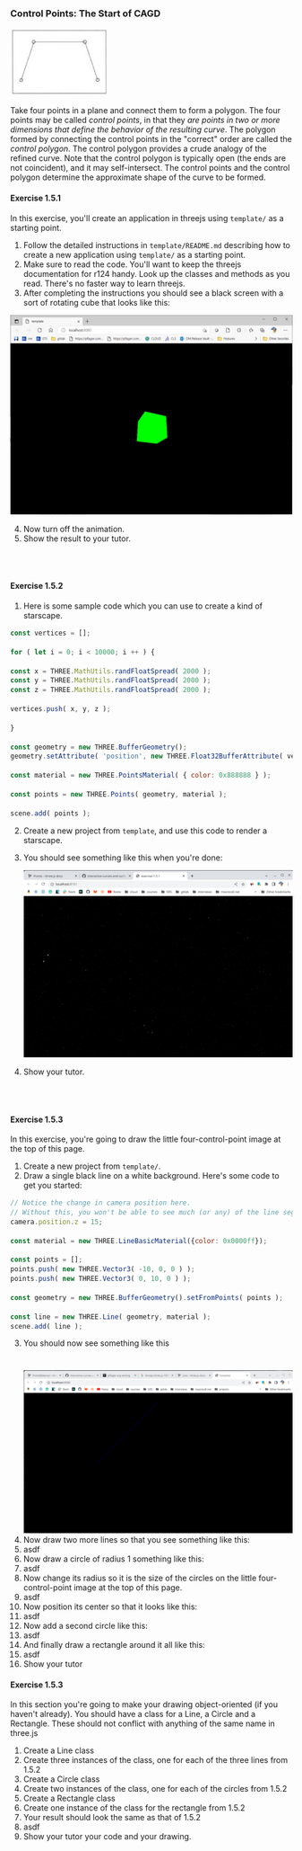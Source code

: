 ### Control Points: The Start of CAGD

![1623196134559](.md/5/1623196134559.png)

Take four points in a plane and connect them to form a polygon.  The four points may be called *control points*, in that they *are points in two or more dimensions that define the behavior of the resulting curve*.  The polygon formed by connecting the control points in the "correct" order are called the *control polygon*.  The control polygon provides a crude analogy of the refined curve.  Note that the control polygon is typically open (the ends are not coincident), and it may self-intersect.  The control points and the control polygon determine the approximate shape of the curve to be formed.





#### Exercise 1.5.1

In this exercise, you'll create an application  in threejs using `template/` as a starting point.

1. Follow the detailed instructions in `template/README.md` describing how to create a new application using `template/` as a starting point.
2. Make sure to read the code.  You'll want to keep the threejs documentation for r124 handy.  Look up the classes and methods as you read.  There's no faster way to learn threejs.
3. After completing the instructions you should see a black screen with a sort of rotating cube that looks like this:

<img src=".md/ 5 Control Points The Start of CAGD/1629779170492.png" alt=""></img>

4. Now turn off the animation.
5. Show the result to your tutor.


<br>
<br>

#### Exercise 1.5.2

1. Here is some sample code which you can use to create a kind of starscape.
```javascript
const vertices = [];

for ( let i = 0; i < 10000; i ++ ) {

const x = THREE.MathUtils.randFloatSpread( 2000 );
const y = THREE.MathUtils.randFloatSpread( 2000 );
const z = THREE.MathUtils.randFloatSpread( 2000 );

vertices.push( x, y, z );

}

const geometry = new THREE.BufferGeometry();
geometry.setAttribute( 'position', new THREE.Float32BufferAttribute( vertices, 3 ) );

const material = new THREE.PointsMaterial( { color: 0x888888 } );

const points = new THREE.Points( geometry, material );

scene.add( points );
```

2. Create a new project from `template`, and use this code to render a starscape.

2. You should see something like this when you're done:

   <img src=".md/ 5 Control Points The Start of CAGD/starscape.png"></img>

7. Show your tutor.

<br>
<br>

#### Exercise 1.5.3

In this exercise, you're going to draw the little four-control-point image at the top of this page.

1. Create a new project from `template/`.
2. Draw a single black line on a white background. Here's some code to get you started:
```javascript
// Notice the change in camera position here.
// Without this, you won't be able to see much (or any) of the line segment.
camera.position.z = 15;

const material = new THREE.LineBasicMaterial({color: 0x0000ff});

const points = [];
points.push( new THREE.Vector3( -10, 0, 0 ) );
points.push( new THREE.Vector3( 0, 10, 0 ) );

const geometry = new THREE.BufferGeometry().setFromPoints( points );

const line = new THREE.Line( geometry, material );
scene.add( line );
```
3. You should now see something like this
<img style="padding-top: 1vmax;" src=".md/ 5 Control Points The Start of CAGD/line.png" alt=""></img>
4. Now draw two more lines so that you see something like this:
5. asdf
6. Now draw a circle of radius 1 something like this:
7. asdf
8. Now change its radius so it is the size of the circles on the little four-control-point image at the top of this page.
9. asdf
10. Now position its center so that it looks like this:
11. asdf
12. Now add a second circle like this:
13. asdf
14. And finally draw a rectangle around it all like this:
15. asdf
16. Show your tutor



#### Exercise 1.5.3

In this section you're going to make your drawing object-oriented (if you haven't already).  You should have a class for a Line, a Circle and a Rectangle.  These should not conflict with anything of the same name in three.js

1. Create a Line class
2. Create three instances of the class, one for each of the three lines from 1.5.2
3. Create a Circle class
4. Create two instances of the class, one for each of the circles from 1.5.2
5. Create a Rectangle class
6. Create one instance of the class for the rectangle from 1.5.2
7. Your result should look the same as that of 1.5.2
8. asdf
9. Show your tutor your code and your drawing.